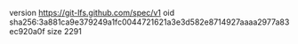 version https://git-lfs.github.com/spec/v1
oid sha256:3a881ca9e379249a1fc0044721621a3e3d582e8714927aaaa2977a83ec920a0f
size 2291
